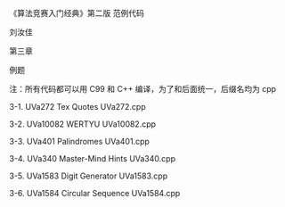 ﻿《算法竞赛入门经典》第二版 范例代码

刘汝佳

第三章

例题

注：所有代码都可以用 C99 和 C++ 编译，为了和后面统一，后缀名均为 cpp

3-1. UVa272 Tex Quotes                                  UVa272.cpp

3-2. UVa10082 WERTYU                                    UVa10082.cpp

3-3. UVa401 Palindromes                                 UVa401.cpp

3-4. UVa340 Master-Mind Hints                           UVa340.cpp

3-5. UVa1583 Digit Generator                            UVa1583.cpp

3-6. UVa1584 Circular Sequence                          UVa1584.cpp
